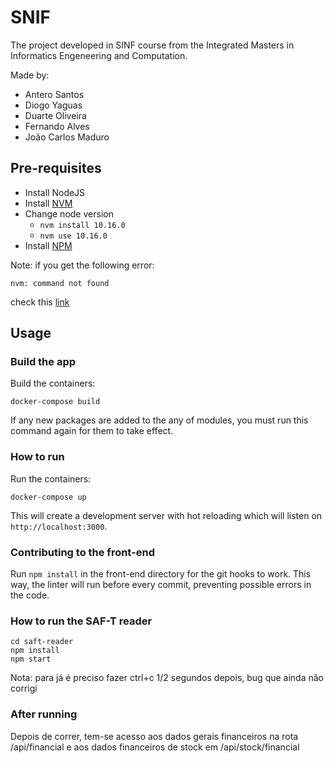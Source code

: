 # SNIF
The project developed in SINF course from the Integrated Masters in Informatics Engeneering and Computation.

Made by:
* Antero Santos
* Diogo Yaguas
* Duarte Oliveira
* Fernando Alves
* João Carlos Maduro

## Pre-requisites

* Install NodeJS 
* Install [NVM](https://github.com/nvm-sh/nvm)
* Change node version
    - `nvm install 10.16.0`
    - `nvm use 10.16.0`
* Install [NPM](https://www.npmjs.com/get-npm)

Note: if you get the following error:
```
nvm: command not found
```
check this [link](https://stackoverflow.com/questions/16904658/node-version-manager-install-nvm-command-not-found)

## Usage

### Build the app
Build the containers:
```
docker-compose build
```

If any new packages are added to the any of modules, you must run this command again for them to take effect.

### How to run
Run the containers:
```
docker-compose up
```
This will create a development server with hot reloading which will listen on `http://localhost:3000`.

### Contributing to the front-end
Run `npm install` in the front-end directory for the git hooks to work. This way, the linter will run before every commit, preventing possible errors in the code. 


### How to run the SAF-T reader
```
cd saft-reader
npm install
npm start
```
Nota: para já é preciso fazer ctrl+c 1/2 segundos depois, bug que ainda não corrigi

### After running
Depois de correr, tem-se acesso aos dados gerais financeiros na rota /api/financial e aos dados financeiros de stock em /api/stock/financial
